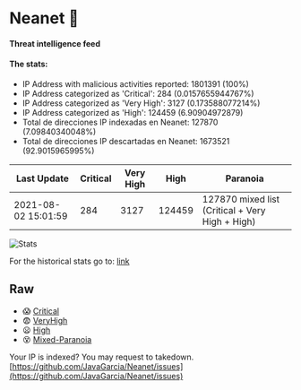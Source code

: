 # Neanet :hocho:
#### Threat intelligence feed
#### The stats:

- IP Address with malicious activities reported: 1801391 (100%)
- IP Address categorized as 'Critical':  284 (0.0157655944767%)
- IP Address categorized as 'Very High':  3127 (0.173588077214%)
- IP Address categorized as 'High':  124459 (6.90904972879)
- Total de direcciones IP indexadas en Neanet:  127870 (7.09840340048%)
- Total de direcciones IP descartadas en Neanet:  1673521 (92.9015965995%)

| Last Update | Critical | Very High | High | Paranoia |
| --- | --- | --- | --- | --- |
| 2021-08-02 15:01:59 | 284 | 3127 | 124459 | 127870 mixed list (Critical + Very High + High)|

![Stats](https://docs.google.com/spreadsheets/d/e/2PACX-1vSnaNMIXVabIpDJjufMlzH7poXnshF3mgd8Is1g9ytUEzVsP5my4Trn8f-xkoLLQ38xpL3HtmUexLo6/pubchart?oid=501124687&format=image)

For the historical stats go to: [link](/stats.csv)
## Raw
- :scream: [Critical](https://raw.githubusercontent.com/JavaGarcia/Neanet/master/blacklists/neanet_critical.txt)
- :fearful: [VeryHigh](https://raw.githubusercontent.com/JavaGarcia/Neanet/master/blacklists/neanet_veryHigh.txtt)
- :frowning: [High](https://raw.githubusercontent.com/JavaGarcia/Neanet/master/blacklists/neanet_high.txt)
- :dizzy_face: [Mixed-Paranoia](https://raw.githubusercontent.com/JavaGarcia/Neanet/master/blacklists/neanet_all.txt)


Your IP is indexed? You may request to takedown. [https://github.com/JavaGarcia/Neanet/issues](https://github.com/JavaGarcia/Neanet/issues)



















































































































































































































































































































































































































































































































































































































































































































































































































































































































































































































































































































































































































































































































































































































































































































































































































































































































































































































































































































































































































































































































































































































































































































































































































































































































































































































































































































































































































































































































































































































































































































































































































































































































































































































































































































































































































































































































































































































































































































































































































































































































































































































































































































































































































































































































































































































































































































































































































































































































































































































































































































































































































































































































































































































































































































































































































































































































































































































































































































































































































































































































































































































































































































































































































































































































































































































































































































































































































































































































































































































































































































































































































































































































































































































































































































































































































































































































































































































































































































































































































































































































































